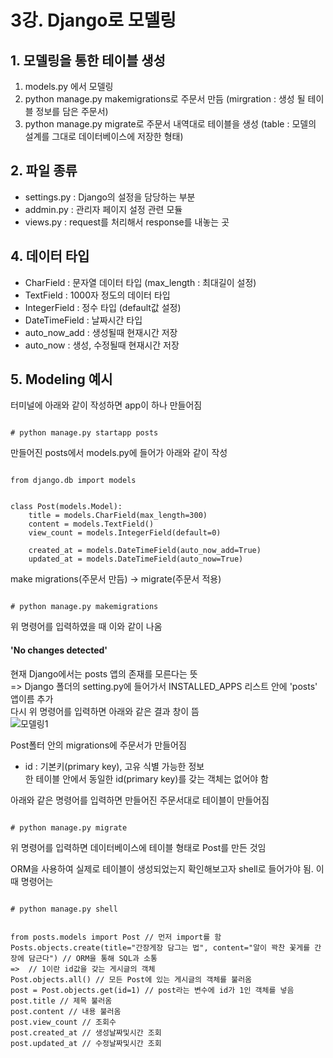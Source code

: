 # 3강. Django로 모델링  

## 1. 모델링을 통한 테이블 생성
1. models.py 에서 모델링  
2. python manage.py makemigrations로 주문서 만듬 (mirgration : 생성 될 테이블 정보를 담은 주문서)  
3. python manage.py migrate로 주문서 내역대로 테이블을 생성 (table : 모델의 설계를 그대로 데이터베이스에 저장한 형태)  

## 2. 파일 종류
* settings.py : Django의 설정을 담당하는 부분  
* addmin.py : 관리자 페이지 설정 관련 모듈  
* views.py : request를 처리해서 response를 내놓는 곳  

## 4. 데이터 타입  
* CharField : 문자열 데이터 타입 (max_length : 최대길이 설정)  
* TextField : 1000자 정도의 데이터 타입  
* IntegerField : 정수 타입 (default값 설정)  
* DateTimeField : 날짜시간 타입  
* auto_now_add : 생성될때 현재시간 저장  
* auto_now : 생성, 수정될때 현재시간 저장

## 5. Modeling 예시  
터미널에 아래와 같이 작성하면 app이 하나 만들어짐  
<pre><code>
# python manage.py startapp posts
</code></pre>  
  
만들어진 posts에서 models.py에 들어가 아래와 같이 작성  
<pre><code>
from django.db import models  
  
  
class Post(models.Model):  
    title = models.CharField(max_length=300)  
    content = models.TextField()  
    view_count = models.IntegerField(default=0)  
  
    created_at = models.DateTimeField(auto_now_add=True)  
    updated_at = models.DateTimeField(auto_now=True)
</code></pre>  
  
make migrations(주문서 만듬) -> migrate(주문서 적용)  
<pre><code>
# python manage.py makemigrations
</code></pre>
위 명령어를 입력하였을 때 이와 같이 나옴  
#### 'No changes detected'  
현재 Django에서는 posts 앱의 존재를 모른다는 뜻  
=> Django 폴더의 setting.py에 들어가서 INSTALLED_APPS 리스트 안에 'posts' 앱이름 추가  
다시 위 명령어를 입력하면 아래와 같은 결과 창이 뜸  
![모델링1](https://user-images.githubusercontent.com/31130917/105176990-5cb52080-5b69-11eb-869a-ac72b066e14e.PNG)  
  
Post폴터 안의 migrations에 주문서가 만들어짐  
* id : 기본키(primary key), 고유 식별 가능한 정보  
  한 테이블 안에서 동일한 id(primary key)를 갖는 객체는 없어야 함  
  
아래와 같은 명령어를 입력하면 만들어진 주문서대로 테이블이 만들어짐  
<pre><code>
# python manage.py migrate
</code></pre>
위 명령어를 입력하면 데이터베이스에 테이블 형태로 Post를 만든 것임  
  
ORM을 사용하여 실제로 테이블이 생성되었는지 확인해보고자 shell로 들어가야 됨. 이때 명령어는  
<pre><code>
# python manage.py shell
  
  
from posts.models import Post // 먼저 import를 함  
Posts.objects.create(title="간장게장 담그는 법", content="알이 꽉찬 꽃게를 간장에 담근다") // ORM을 통해 SQL과 소통  
=> <Post: Post object (1)> // 1이란 id값을 갖는 게시글의 객체  
Post.objects.all() // 모든 Post에 있는 게시글의 객체를 불러옴  
post = Post.objects.get(id=1) // post라는 변수에 id가 1인 객체를 넣음  
post.title // 제목 불러옴  
post.content // 내용 불러옴  
post.view_count // 조회수  
post.created_at // 생성날짜및시간 조회  
post.updated_at // 수정날짜및시간 조회

